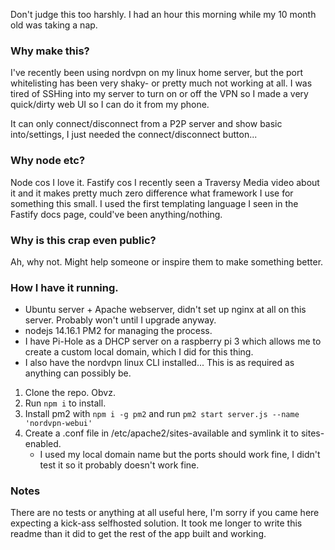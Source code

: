Don't judge this too harshly. I had an hour this morning while my 10 month old was taking a nap.

### Why make this?

I've recently been using nordvpn on my linux home server, but the port whitelisting has been very shaky- or pretty much not working at all.
I was tired of SSHing into my server to turn on or off the VPN so I made a very quick/dirty web UI so I can do it from my phone.

It can only connect/disconnect from a P2P server and show basic into/settings, I just needed the connect/disconnect button...

### Why node etc?

Node cos I love it. Fastify cos I recently seen a Traversy Media video about it and it makes pretty much zero difference what framework I use for something this small.
I used the first templating language I seen in the Fastify docs page, could've been anything/nothing.

### Why is this crap even public?

Ah, why not. Might help someone or inspire them to make something better.

### How I have it running.

- Ubuntu server + Apache webserver, didn't set up nginx at all on this server. Probably won't until I upgrade anyway.
- nodejs 14.16.1 PM2 for managing the process.
- I have Pi-Hole as a DHCP server on a raspberry pi 3 which allows me to create a custom local domain, which I did for this thing.
- I also have the nordvpn linux CLI installed... This is as required as anything can possibly be.

1. Clone the repo. Obvz.
2. Run `npm i` to install.
3. Install pm2 with `npm i -g pm2` and run `pm2 start server.js --name 'nordvpn-webui'`
4. Create a .conf file in /etc/apache2/sites-available and symlink it to sites-enabled.
   - I used my local domain name but the ports should work fine, I didn't test it so it probably doesn't work fine.

### Notes

There are no tests or anything at all useful here, I'm sorry if you came here expecting a kick-ass selfhosted solution. It took me longer to write this readme than it did to get the rest of the app built and working.
